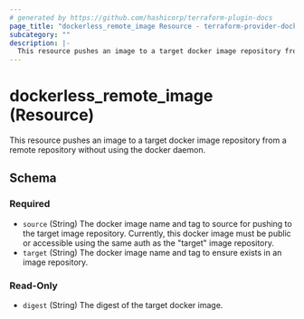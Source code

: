 ```yaml
---
# generated by https://github.com/hashicorp/terraform-plugin-docs
page_title: "dockerless_remote_image Resource - terraform-provider-dockerless"
subcategory: ""
description: |-
  This resource pushes an image to a target docker image repository from a remote repository without using the docker daemon.
---
```


# dockerless_remote_image (Resource)

This resource pushes an image to a target docker image repository from a remote repository without using the docker daemon.



<!-- schema generated by tfplugindocs -->
## Schema

### Required

- `source` (String) The docker image name and tag to source for pushing to the target image repository. 
Currently, this docker image must be public or accessible using the same auth as the "target" image repository.
- `target` (String) The docker image name and tag to ensure exists in an image repository.

### Read-Only

- `digest` (String) The digest of the target docker image.


